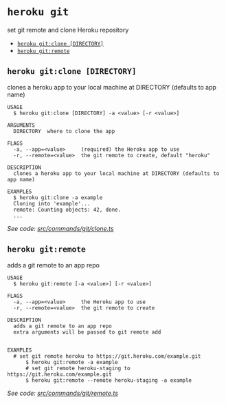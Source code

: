 `heroku git`
============

set git remote and clone Heroku repository

* [`heroku git:clone [DIRECTORY]`](#heroku-gitclone-directory)
* [`heroku git:remote`](#heroku-gitremote)

## `heroku git:clone [DIRECTORY]`

clones a heroku app to your local machine at DIRECTORY (defaults to app name)

```
USAGE
  $ heroku git:clone [DIRECTORY] -a <value> [-r <value>]

ARGUMENTS
  DIRECTORY  where to clone the app

FLAGS
  -a, --app=<value>     (required) the Heroku app to use
  -r, --remote=<value>  the git remote to create, default "heroku"

DESCRIPTION
  clones a heroku app to your local machine at DIRECTORY (defaults to app name)

EXAMPLES
  $ heroku git:clone -a example
  Cloning into 'example'...
  remote: Counting objects: 42, done.
  ...
```

_See code: [src/commands/git/clone.ts](https://github.com/heroku/cli/blob/v9.3.0-beta.1/packages/cli/src/commands/git/clone.ts)_

## `heroku git:remote`

adds a git remote to an app repo

```
USAGE
  $ heroku git:remote [-a <value>] [-r <value>]

FLAGS
  -a, --app=<value>     the Heroku app to use
  -r, --remote=<value>  the git remote to create

DESCRIPTION
  adds a git remote to an app repo
  extra arguments will be passed to git remote add


EXAMPLES
  # set git remote heroku to https://git.heroku.com/example.git
      $ heroku git:remote -a example
      # set git remote heroku-staging to https://git.heroku.com/example.git
      $ heroku git:remote --remote heroku-staging -a example
```

_See code: [src/commands/git/remote.ts](https://github.com/heroku/cli/blob/v9.3.0-beta.1/packages/cli/src/commands/git/remote.ts)_
